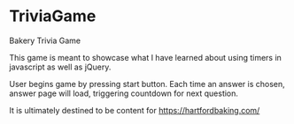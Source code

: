 # TriviaGame
Bakery Trivia Game

This game is meant to showcase what I have learned about using timers in javascript as well as jQuery.  

User begins game by pressing start button.  Each time an answer is chosen, answer page will load, triggering countdown for next question.

It is ultimately destined to be content for https://hartfordbaking.com/

